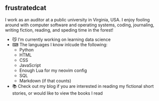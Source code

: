 ## frustratedcat

I work as an auditor at a public university in Virginia, USA. I enjoy fooling around with computer software and operating systems, coding, journaling, writing fiction, reading, and speding time in the forest!

- 😼 I’m currently working on learning data science
- ⌨ The languages I know inlcude the following:
    - Python
    - HTML
    - CSS
    - JavaScript
    - Enough Lua for my neovim config
    - SQL
    - Markdown (if that counts)
- 📚 Check out my blog if you are interested in reading my fictional short stories, or would like to view the books I read
